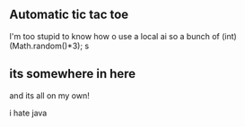 ## Automatic tic tac toe

I'm too stupid to know how o use a local ai so a bunch of (int)(Math.random()*3); s

## its somewhere in here

and its all on my own!

i hate java
